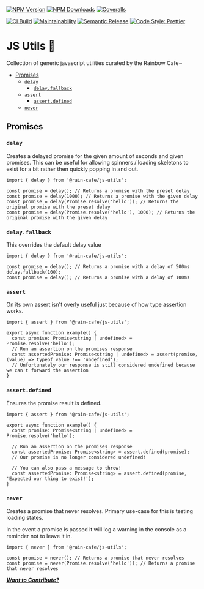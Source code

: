 [![NPM Version][npm-version-image]][npm-url]
[![NPM Downloads][npm-downloads-image]][npm-url]
[![Coveralls][coveralls-image]][coveralls-url]

[![CI Build][github-actions-image]][github-actions-url]
[![Maintainability][maintainability-image]][maintainability-url]
[![Semantic Release][semantic-release-image]][semantic-release-url]
[![Code Style: Prettier][code-style-image]][code-style-url]

</div>

# JS Utils 🔧

Collection of generic javascript utilities curated by the Rainbow Cafe~

- [Promises](#promises)
  - [`delay`](#delay)
    - [`delay.fallback`](#delayfallback)
  - [`assert`](#assert)
    - [`assert.defined`](#assertdefined)
  - [`never`](#never)

## Promises

### `delay`

Creates a delayed promise for the given amount of seconds and given promises.
This can be useful for allowing spinners / loading skeletons to exist for a bit rather then quickly popping in and out.

```tsx
import { delay } from '@rain-cafe/js-utils';

const promise = delay(); // Returns a promise with the preset delay
const promise = delay(1000); // Returns a promise with the given delay
const promise = delay(Promise.resolve('hello')); // Returns the original promise with the preset delay
const promise = delay(Promise.resolve('hello'), 1000); // Returns the original promise with the given delay
```

### `delay.fallback`

This overrides the default delay value

```tsx
import { delay } from '@rain-cafe/js-utils';

const promise = delay(); // Returns a promise with a delay of 500ms
delay.fallback(100);
const promise = delay(); // Returns a promise with a delay of 100ms
```

### `assert`

On its own assert isn't overly useful just because of how type assertion works.

```tsx
import { assert } from '@rain-cafe/js-utils';

export async function example() {
  const promise: Promise<string | undefined> = Promise.resolve('hello');
  // Run an assertion on the promises response
  const assertedPromise: Promise<string | undefined> = assert(promise, (value) => typeof value !== 'undefined');
  // Unfortunately our response is still considered undefined because we can't forward the assertion
}
```

### `assert.defined`

Ensures the promise result is defined.

```tsx
import { assert } from '@rain-cafe/js-utils';

export async function example() {
  const promise: Promise<string | undefined> = Promise.resolve('hello');

  // Run an assertion on the promises response
  const assertedPromise: Promise<string> = assert.defined(promise);
  // Our promise is no longer considered undefined!

  // You can also pass a message to throw!
  const assertedPromise: Promise<string> = assert.defined(promise, 'Expected our thing to exist!');
}
```

### `never`

Creates a promise that never resolves.
Primary use-case for this is testing loading states.

In the event a promise is passed it will log a warning in the console as a reminder not to leave it in.

```tsx
import { never } from '@rain-cafe/js-utils';

const promise = never(); // Returns a promise that never resolves
const promise = never(Promise.resolve('hello')); // Returns a promise that never resolves
```

[_**Want to Contribute?**_](/CONTRIBUTING.md)

[npm-version-image]: https://img.shields.io/npm/v/@rain-cafe/js-utils.svg
[npm-downloads-image]: https://img.shields.io/npm/dm/@rain-cafe/js-utils.svg
[npm-url]: https://npmjs.org/package/@rain-cafe/js-utils
[github-actions-image]: https://img.shields.io/github/actions/workflow/status/rain-cafe/js-utils/ci.yml?event=push
[github-actions-url]: https://github.com/rain-cafe/js-utils/actions/workflows/ci.yml?query=branch%3Amain
[coveralls-image]: https://img.shields.io/coveralls/rain-cafe/js-utils.svg
[coveralls-url]: https://coveralls.io/github/rain-cafe/js-utils?branch=main
[code-style-image]: https://img.shields.io/badge/code%20style-prettier-ff69b4.svg
[code-style-url]: https://prettier.io
[maintainability-image]: https://img.shields.io/codeclimate/maintainability/rain-cafe/refreshly
[maintainability-url]: https://codeclimate.com/github/rain-cafe/refreshly/maintainability
[semantic-release-url]: https://github.com/semantic-release/semantic-release
[semantic-release-image]: https://img.shields.io/badge/%F0%9F%93%A6%F0%9F%9A%80-semantic--release-e10079
